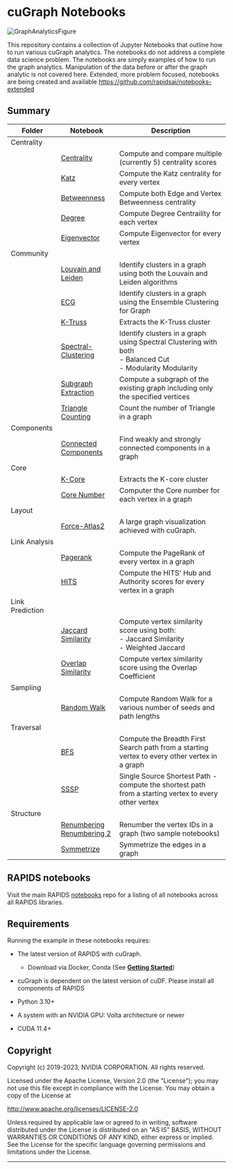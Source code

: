 # cuGraph Notebooks

![GraphAnalyticsFigure](https://github.com/rapidsai/cugraph/tree/main/img/GraphAnalyticsFigure.jpg)

This repository contains a collection of Jupyter Notebooks that outline how to run various cuGraph analytics.   The notebooks do not address a complete data science problem.  The notebooks are simply examples of how to run the graph analytics.  Manipulation of the data before or after the graph analytic is not covered here.   Extended, more problem focused, notebooks are being created and available https://github.com/rapidsai/notebooks-extended

## Summary

| Folder                | Notebook                         | Description                            |
| --------------- | ------------------------------------------------------------ | ------------------------------------------------------------ |
| Centrality      |                                                              |                                                              |
|                 | [Centrality](https://github.com/rapidsai/cugraph/blob/main/notebooks/algorithms/centrality/Centrality.ipynb)         | Compute and compare multiple (currently 5) centrality scores |
|                 | [Katz](https://github.com/rapidsai/cugraph/blob/main/notebooks/algorithms/centrality/Katz.ipynb)                     | Compute the Katz centrality for every vertex                 |
|                 | [Betweenness](https://github.com/rapidsai/cugraph/blob/main/notebooks/algorithms/centrality/Betweenness.ipynb)       | Compute both Edge and Vertex Betweenness centrality          |
|                 | [Degree](https://github.com/rapidsai/cugraph/blob/main/notebooks/algorithms/centrality/Degree.ipynb)                 | Compute Degree Centraility for each vertex                   |
|                 | [Eigenvector](https://github.com/rapidsai/cugraph/blob/main/notebooks/algorithms/centrality/Eigenvector.ipynb)       | Compute Eigenvector for every vertex                         |
| Community       |                      |                                       |
|                 | [Louvain and Leiden](https://github.com/rapidsai/cugraph/blob/main/notebooks/algorithms/community/Louvain.ipynb)                           | Identify clusters in a graph using both the Louvain and Leiden algorithms     |
|                 | [ECG](https://github.com/rapidsai/cugraph/blob/main/notebooks/algorithms/community/ECG.ipynb)                                   | Identify clusters in a graph using the Ensemble Clustering for Graph |
|                 | [K-Truss](https://github.com/rapidsai/cugraph/blob/main/notebooks/algorithms/community/ktruss.ipynb)                                | Extracts the K-Truss cluster                                 |
|                 | [Spectral-Clustering](https://github.com/rapidsai/cugraph/blob/main/notebooks/algorithms/community/Spectral-Clustering.ipynb)   | Identify clusters in a  graph using Spectral Clustering with both<br> - Balanced Cut<br> - Modularity Modularity |
|                 | [Subgraph Extraction](https://github.com/rapidsai/cugraph/blob/main/notebooks/algorithms/community/Subgraph-Extraction.ipynb)   | Compute a subgraph of the existing graph including only the specified vertices |
|                 | [Triangle Counting](https://github.com/rapidsai/cugraph/blob/main/notebooks/algorithms/community/Triangle-Counting.ipynb)       | Count the number of Triangle in a graph                      |
| Components      |                                                              |                                                              |
|                 | [Connected Components](https://github.com/rapidsai/cugraph/blob/main/notebooks/algorithms/components/ConnectedComponents.ipynb) | Find weakly and strongly connected components in a graph     |
| Core            |                                                              |                                                              |
|                 | [K-Core](https://github.com/rapidsai/cugraph/blob/main/notebooks/algorithms/cores/kcore.ipynb)                                  | Extracts the K-core cluster                                  |
|                 | [Core Number](https://github.com/rapidsai/cugraph/blob/main/notebooks/algorithms/cores/core-number.ipynb)                       | Computer the Core number for each vertex in a graph          |
Layout            |                                                              |                                                              |
|                 | [Force-Atlas2](https://github.com/rapidsai/cugraph/blob/main/notebooks/algorithms/layout/Force-Atlas2.ipynb)   |A large graph visualization achieved with cuGraph. |
| Link Analysis   |                          |                                 |
|                 | [Pagerank](https://github.com/rapidsai/cugraph/blob/main/notebooks/algorithms/link_analysis/Pagerank.ipynb)                     | Compute the PageRank of every vertex in a graph              |
|                 | [HITS](https://github.com/rapidsai/cugraph/blob/main/notebooks/algorithms/link_analysis/HITS.ipynb)                             | Compute the HITS' Hub and Authority scores for every vertex in a graph              |
| Link Prediction |                  |                                 |
|               | [Jaccard Similarity](https://github.com/rapidsai/cugraph/blob/main/notebooks/algorithms/link_prediction/Jaccard-Similarity.ipynb) | Compute vertex similarity score using both:<br />- Jaccard Similarity<br />- Weighted Jaccard |
|                 | [Overlap Similarity](https://github.com/rapidsai/cugraph/blob/main/notebooks/algorithms/link_prediction/Overlap-Similarity.ipynb) | Compute vertex similarity score using the Overlap Coefficient |
| Sampling        |
|                 | [Random Walk](https://github.com/rapidsai/cugraph/blob/main/notebooks/algorithms/sampling/RandomWalk.ipynb)                     | Compute Random Walk for a various number of seeds and path lengths |
| Traversal       |                                                              |                                                              |
|                 | [BFS](https://github.com/rapidsai/cugraph/blob/main/notebooks/algorithms/traversal/BFS.ipynb)                                   | Compute the Breadth First Search path from a starting vertex to every other vertex in a graph |
|                 | [SSSP](https://github.com/rapidsai/cugraph/blob/main/notebooks/algorithms/traversal/SSSP.ipynb)                                 | Single Source Shortest Path  - compute the shortest path from a starting vertex to every other vertex |
| Structure       |                                                              |                                                              |
|                 | [Renumbering](algorithms/structure/Renumber.ipynb) <br> [Renumbering 2](algorithms/structure/Renumber-2.ipynb) | Renumber the vertex IDs in a graph (two sample notebooks)    |
|                 | [Symmetrize](algorithms/structure/Symmetrize.ipynb)                     | Symmetrize the edges in a graph                              |


## RAPIDS notebooks
Visit the main RAPIDS [notebooks](https://github.com/rapidsai/cugraph/blob/main/notebooks/) repo for a listing of all notebooks across all RAPIDS libraries.

## Requirements

Running the example in these notebooks requires:

* The latest version of RAPIDS with cuGraph.
  * Download via Docker, Conda (See [__Getting Started__](https://rapids.ai/start.html))

* cuGraph is dependent on the latest version of cuDF.  Please install all components of RAPIDS
* Python 3.10+
* A system with an NVIDIA GPU: Volta architecture or newer
* CUDA 11.4+

## Copyright

Copyright (c) 2019-2023, NVIDIA CORPORATION.  All rights reserved.

Licensed under the Apache License, Version 2.0 (the "License");  you may not use this file except in compliance with the License.  You may obtain a copy of the License at

http://www.apache.org/licenses/LICENSE-2.0

Unless required by applicable law or agreed to in writing, software distributed under the License is distributed on an "AS IS" BASIS, WITHOUT WARRANTIES OR CONDITIONS OF ANY KIND, either express or implied.  See the License for the specific language governing permissions and limitations under the License.

---
